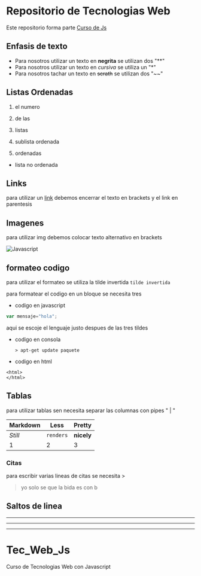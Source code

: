 # Repositorio de Tecnologias Web

Este repositorio forma parte  [Curso de Js](https://github.com/adrianeguez/Tec_Web_Js_2016_B)


## Enfasis de texto
* Para nosotros utilizar un texto en **negrita** se utilizan
dos "**"
* Para nosotros utilizar un texto en *cursiva* se utiliza un  "*"
* Para nosotros tachar un texto en ~~scrath~~ se utilizan
dos "~~"

## Listas Ordenadas
1. el numero 
2. de las 
3. listas
  3. sublista ordenada
  
4. ordenadas
  * lista no ordenada
  
## Links
para utilizar un [link](https://github.com/adrianeguez/Tec_Web_Js_2016_B) debemos encerrar 
el texto en brackets y el link en parentesis

## Imagenes
para utilizar img debemos colocar texto alternativo en brackets 
 
![Javascript](http://www.freedomjs.org/img/nodejs.png "Logo Title Text 1")

## formateo codigo
 para utilizar el formateo se utiliza la tilde invertida
 `tilde invertida`
 
 para formatear el codigo en un bloque se necesita tres 
 
* codigo en javascript
 
 ```javascript 
 var mensaje="hola";
 ``` 
 aqui se escoje el 
 lenguaje justo despues de las tres tildes
 
* codigo en consola

  ```
  > apt-get update paquete
  ```

* codigo en html

```
<html>
</html>
```

## Tablas

para utilizar tablas sen necesita separar las columnas con pipes " | " 

Markdown | Less | Pretty
--- | --- | ---
*Still* | `renders` | **nicely**
1 | 2 | 3


### Citas

para escribir varias lineas de citas se necesita >
> yo solo se que la bida es con b


## Saltos de linea

---

***

___
 
# Tec_Web_Js
Curso de Tecnologias Web con Javascript
